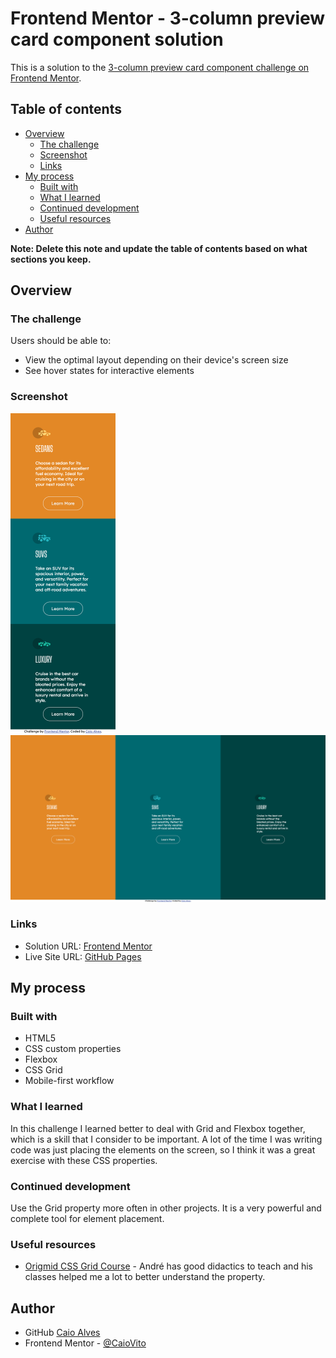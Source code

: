 # Frontend Mentor - 3-column preview card component solution

This is a solution to the [3-column preview card component challenge on Frontend Mentor](https://www.frontendmentor.io/challenges/3column-preview-card-component-pH92eAR2-).

## Table of contents

- [Overview](#overview)
  - [The challenge](#the-challenge)
  - [Screenshot](#screenshot)
  - [Links](#links)
- [My process](#my-process)
  - [Built with](#built-with)
  - [What I learned](#what-i-learned)
  - [Continued development](#continued-development)
  - [Useful resources](#useful-resources)
- [Author](#author)

**Note: Delete this note and update the table of contents based on what sections you keep.**

## Overview

### The challenge

Users should be able to:

- View the optimal layout depending on their device's screen size
- See hover states for interactive elements

### Screenshot

<img src="./Screenshot-mobile.png" style="zoom: 50%;" />

<img src="./Screenshot-desktop.png" style="zoom:50%;" />

### Links

- Solution URL: [Frontend Mentor](https://www.frontendmentor.io/solutions/responsive-solution-using-css-grid-_t9DI30kO)
- Live Site URL: [GitHub Pages](https://caiovito.github.io/3-Column-Preview-Card-Component/)

## My process

### Built with

- HTML5
- CSS custom properties
- Flexbox
- CSS Grid
- Mobile-first workflow

### What I learned

In this challenge I learned better to deal with Grid and Flexbox together, which is a skill that I consider to be important. A lot of the time I was writing code was just placing the elements on the screen, so I think it was a great exercise with these CSS properties.

### Continued development

Use the Grid property more often in other projects. It is a very powerful and complete tool for element placement.

### Useful resources

- [Origmid CSS Grid Course](https://youtu.be/hKXOVD2Yrj8) - André has good didactics to teach and his classes helped me a lot to better understand the property.

## Author

- GitHub [Caio Alves](https://github.com/CaioVito)
- Frontend Mentor - [@CaioVito](https://www.frontendmentor.io/profile/CaioVito)
